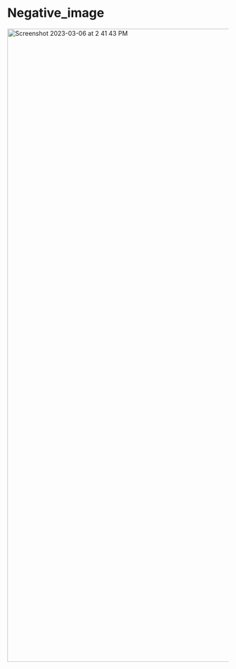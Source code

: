 # Negative_image

<img width="1440" alt="Screenshot 2023-03-06 at 2 41 43 PM" src="https://user-images.githubusercontent.com/106062758/223095333-8b6c2db8-09bc-468b-8666-729424e8e510.png">
